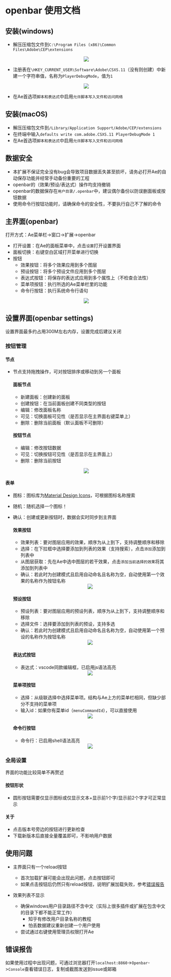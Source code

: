 # openbar 使用文档

## 安装(windows)
- 解压压缩包文件到`C:\Program Files (x86)\Common Files\Adobe\CEP\extensions`
<div style="text-align: center;">
  <img src="usage_1.png" />
</div>

- 注册表在`\HKEY_CURRENT_USER\Software\Adobe\CSXS.11`（没有则创建）中新建一个字符串值，名称为`PlayerDebugMode`，值为`1`
<div style="text-align: center;">
  <img src="usage_2.png" />
</div>

- 在Ae首选项`脚本和表达式`中启用`允许脚本写入文件和访问网络`

## 安装(macOS)
- 解压压缩包文件到`/Library/Application Support/Adobe/CEP/extensions`
- 在终端中输入`defaults write com.adobe.CSXS.11 PlayerDebugMode 1`
- 在Ae首选项`脚本和表达式`中启用`允许脚本写入文件和访问网络`

## 数据安全
- 本扩展不保证完全没有bug会导致项目数据丢失甚至损坏，请务必打开Ae的自动保存功能并经常手动备份重要的工程
- openbar的（效果/预设/表达式）操作均支持撤销
- openbar的数据保存在`用户目录/.openbar`中，建议偶尔备份以防误删面板或按钮数据
- 使用命令行按钮功能时，请确保命令的安全性，不要执行自己不了解的命令

## 主界面(openbar)
打开方式：Ae菜单栏->窗口->扩展->openbar
- 打开设置：在Ae的面板菜单中，点击`设置`打开设置界面
- 面板切换：右键空白区域打开菜单进行切换
- 按钮
    - 效果按钮：将多个效果应用到多个图层
    - 预设按钮：将多个预设文件应用到多个图层
    - 表达式按钮：将保存的表达式应用到多个属性上（不检查合法性）
    - 菜单项按钮：执行所选的Ae菜单栏里的功能
    - 命令行按钮：执行系统命令行语句
<div style="text-align: center;">
  <img src="usage_3.png" />
</div>

## 设置界面(openbar settings)

设置界面最多约占用300M左右内存，设置完成后建议关闭

### 按钮管理

#### 节点
- 节点支持拖拽操作，可对按钮排序或移动到另一个面板

    #### 面板节点
    - 新建面板：创建新的面板
    - 创建按钮：在当前面板创建不同类型的按钮
    - 编辑：修改面板名称
    - 可见：切换面板可见性（是否显示在主界面右键菜单上）
    - 删除：删除当前面板（默认面板不可删除）

    #### 按钮节点
    - 编辑：修改按钮数据
    - 可见：切换按钮可见性（是否显示在主界面上）
    - 删除：删除当前按钮

<div style="text-align: center;">
  <img src="usage_4.png" />
</div>

#### 表单
- 图标：图标库为[Material Design Icons](https://pictogrammers.com/library/mdi/)，可根据图标名称搜索
- 随机：随机选择一个图标！
- 确认：创建或更新按钮时，数据会实时同步到主界面

    #### 效果按钮
    - 效果列表：要对图层应用的效果，顺序为从上到下，支持调整顺序和移除
    - 选择：在下拉框中选择要添加到列表的效果（支持搜索），点击`添加`添加到列表中
    - 从图层获取：先在Ae中选中图层的若干效果，点击`添加当前选择的效果`将其添加到列表中
    - 确认：若此时为创建模式且启用自动命名且名称为空，自动使用第一个效果的名称作为按钮名称
    <div style="text-align: center;">
      <img src="usage_5.png" />
    </div>

    #### 预设按钮
    - 预设列表：要对图层应用的预设列表，顺序为从上到下，支持调整顺序和移除
    - 选择文件：选择要添加到列表的预设，支持多选
    - 确认：若此时为创建模式且启用自动命名且名称为空，自动使用第一个预设的名称作为按钮名称
    <div style="text-align: center;">
      <img src="usage_6.png" />
    </div>
        
    #### 表达式按钮
    - 表达式：vscode同款编辑框，已启用js语法高亮
    <div style="text-align: center;">
      <img src="usage_7.png" />
    </div>

    #### 菜单项按钮
    - 选择：从级联选择中选择菜单项。结构与Ae上方的菜单栏相同，但缺少部分不支持的菜单项
    - 输入id：如果你有菜单id（`menuCommandId`），可以直接使用
    <div style="text-align: center;">
      <img src="usage_8.png" />
    </div>

    #### 命令行按钮
    - 命令行：已启用shell语法高亮
    <div style="text-align: center;">
      <img src="usage_9.png" />
    </div>

### 全局设置
界面的功能比较简单不再赘述

#### 按钮形状
- 圆形按钮需要仅显示图标或仅显示文本+显示前1个字/显示前2个字才可正常显示

#### 关于
- 点击版本号旁边的按钮进行更新检查
- 下载新版本后直接全量覆盖即可，不影响用户数据

## 使用问题

- 主界面只有一个reload按钮
    - 首次加载扩展可能会出现此问题，点击按钮即可
    - 如果点击按钮后仍然只有reload按钮，说明扩展加载失败，参考[错误报告](#错误报告)

- 效果列表不显示
    - 确保windows用户目录路径不含中文（实际上很多插件或扩展在包含中文的目录下都不能正常工作）
        - 知乎有修改用户目录名称的教程
        - 怕丢数据建议重新创建一个用户使用
    - 尝试通过右键使用管理员权限打开Ae

## 错误报告
如果使用过程中出现问题，可通过浏览器打开`localhost:8860`->`Openbar`->`Console`查看错误日志，复制或截图发送到issue或邮箱